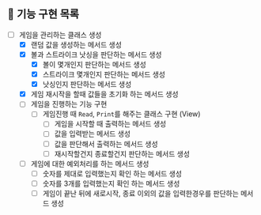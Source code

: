 ## 💼 기능 구현 목록
- [ ] 게임을 관리하는 클래스 생성
    - [X] 랜덤 값을 생성하는 메서드 생성
    - [X] 볼과 스트라이크 낫싱을 판단하는 메서드 생성
        - [X] 볼이 몇개인지 판단하는 메서드 생성
        - [X] 스트라이크 몇개인지 판단하는 메서드 생성
        - [X] 낫싱인지 판단하는 메서드 생성
    - [X] 게임 재시작을 할때 값들을 초기화 하는 메서드 생성
    - [ ] 게임을 진행하는 기능 구현
      - [ ] 게임진행 때 `Read`, `Print`를 해주는 클래스 구현 (View)
        - [ ] 게임을 시작할 때 출력하는 메서드 생성
        - [ ] 값을 입력받는 메서드 생성
        - [ ] 값을 판단해서 출력하는 메서드 생성
        - [ ] 재시작할건지 종료할건지 판단하는 메서드 생성
    - [ ] 게임에 대한 예외처리를 하는 메서드 생성
        - [ ] 숫자를 제대로 입력했는지 확인 하는 메서드 생성
        - [ ] 숫자를 3개를 입력했는지 확인 하는 메서드 생성
        - [ ] 게임이 끝난 뒤에 새로시작, 종료 이외의 값을 입력한경우를 판단하는 메서드 생성
